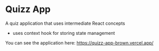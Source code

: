 # Quizz App
A quiz application that uses intermediate React concepts
- uses context hook for storing state management 

You can see the application here:
https://quizz-app-brown.vercel.app/
